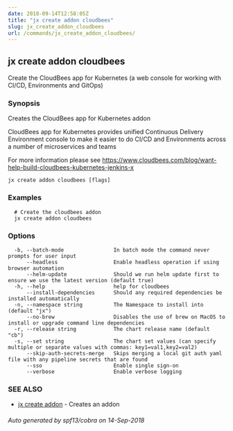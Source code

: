 ```yaml
---
date: 2018-09-14T12:58:05Z
title: "jx create addon cloudbees"
slug: jx_create_addon_cloudbees
url: /commands/jx_create_addon_cloudbees/
---
```

## jx create addon cloudbees

Create the CloudBees app for Kubernetes (a web console for working with CI/CD, Environments and GitOps)

### Synopsis

Creates the CloudBees app for Kubernetes addon 

CloudBees app for Kubernetes provides unified Continuous Delivery Environment console to make it easier to do CI/CD and Environments across a number of microservices and teams 

For more information please see https://www.cloudbees.com/blog/want-help-build-cloudbees-kubernetes-jenkins-x

```
jx create addon cloudbees [flags]
```

### Examples

```
  # Create the cloudbees addon
  jx create addon cloudbees
```

### Options

```
  -b, --batch-mode                In batch mode the command never prompts for user input
      --headless                  Enable headless operation if using browser automation
      --helm-update               Should we run helm update first to ensure we use the latest version (default true)
  -h, --help                      help for cloudbees
      --install-dependencies      Should any required dependencies be installed automatically
  -n, --namespace string          The Namespace to install into (default "jx")
      --no-brew                   Disables the use of brew on MacOS to install or upgrade command line dependencies
  -r, --release string            The chart release name (default "cb")
  -s, --set string                The chart set values (can specify multiple or separate values with commas: key1=val1,key2=val2)
      --skip-auth-secrets-merge   Skips merging a local git auth yaml file with any pipeline secrets that are found
      --sso                       Enable single sign-on
      --verbose                   Enable verbose logging
```

### SEE ALSO

* [jx create addon](/commands/jx_create_addon/)	 - Creates an addon

###### Auto generated by spf13/cobra on 14-Sep-2018
